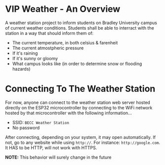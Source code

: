 # VIP Weather - An Overview

A weather station project to inform students on Bradley University campus of current weather conditions. Students shall be able to interract with the station in a way that should inform them of:

- The current temperature, in both celsius & farenheit
- The current atmostpheric pressure
- If it's raining
- If it's sunny or gloomy
- What campus looks like (in order to determine snow or flooding hazards)

# Connecting To The Weather Station

For now, anyone can connect to the weather station web server hosted directly on the ESP32 microcontroller by connecting to the WiFi network hosted by that microcontroller with the following information...

- SSID: `BECC Weather Station`
- No password

After connecting, depending on your system, it may open automatically. If not, go to any website while using `http://`. For instance: `http://google.com`. It HAS to be HTTP, will not work with HTTPS.

**NOTE:** This behavior will surely change in the future
